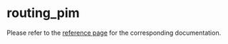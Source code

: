 # routing_pim

Please refer to the [reference page](https://docs.infrahub.app/schema-library/reference/routing_pim) for the corresponding documentation.
